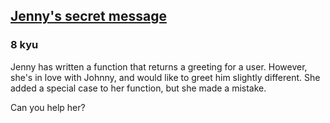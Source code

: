 <h2><a href=https://www.codewars.com/kata/55225023e1be1ec8bc000390/train/javascript target="_blank">Jenny's secret message</a></h2><h3>8 kyu</h3><p>Jenny has written a function that returns a greeting for a user. However, she's in love with Johnny, and would like to greet him slightly different. She added a special case to her function, but she made a mistake.</p><p>Can you help her?</p>